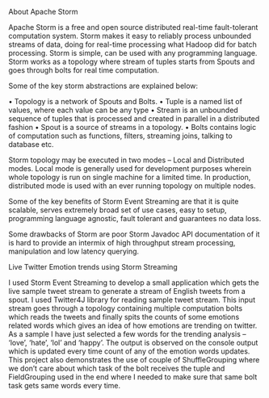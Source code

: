 About Apache Storm

Apache Storm is a free and open source distributed real-time fault-tolerant computation system. Storm makes it easy to reliably process unbounded streams of data, doing for real-time processing what Hadoop did for batch processing. Storm is simple, can be used with any programming language. Storm works as a topology where stream of tuples starts from Spouts and goes through bolts for real time computation. 

Some of the key storm abstractions are explained below:

•	Topology is a network of Spouts and Bolts.
•	Tuple is a named list of values, where each value can be any type
•	Stream	is an unbounded sequence of tuples that is processed and created in parallel in a distributed fashion
•	Spout is a source of streams in a topology.
•	Bolts contains logic of computation such as functions, filters, streaming joins, talking to database etc.


Storm topology may be executed in two modes – Local and Distributed modes. Local mode is generally used for development purposes wherein whole topology is run on single machine for a limited time. In production, distributed mode is used with an ever running topology on multiple nodes.

Some of the key benefits of Storm Event Streaming are that it is quite scalable, serves extremely broad set of use cases, easy to setup, programming language agnostic, fault tolerant and guarantees no data loss.

Some drawbacks of Storm are poor Storm Javadoc API documentation of it is hard to provide an intermix of high throughput stream processing, manipulation and low latency querying.

Live Twitter Emotion trends using Storm Streaming

I used Storm Event Streaming to develop a small application which gets the live sample tweet stream to generate a stream of English tweets from a spout. I used Twitter4J library for reading sample tweet stream. This input stream goes through a topology containing multiple computation bolts which reads the tweets and finally spits the counts of some emotions related words which gives an idea of how emotions are trending on twitter. As a sample I have just selected a few words for the trending analysis – ‘love’, ‘hate’, ‘lol’ and ‘happy’. The output is observed on the console output which is updated every time count of any of the emotion words updates. This project also demonstrates the use of couple of ShuffleGrouping where we don’t care about which task of the bolt receives the tuple and FieldGrouping used in the end where I needed to make sure that same bolt task gets same words every time.
